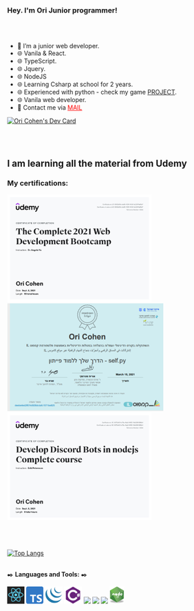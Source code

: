 ### Hey. I'm Ori Junior programmer!

<br />
<br />

- 🌱 I’m a junior web developer.
-  🌐 Vanila & React.
-  🌐 TypeScript.
-  🌐 Jquery.
-  🌐 NodeJS
-  :globe_with_meridians: Learning Csharp at school for 2 years.
-  :globe_with_meridians: Experienced with python - check my game <a href="https://github.com/OriCohen05/HangManGame_Project">PROJECT</a>.
-  :globe_with_meridians: Vanila web developer.
-  :bell: Contact me via <a href="https://letmegooglethat.com/?q=My+mail+-+oricohenpp%40gmail.com" style="color:red;">MAIL</a>

<a href="https://app.daily.dev/OriCohen"><img src="https://api.daily.dev/devcards/7466ff0a031e47bb8c0e050ab2334cf5.png?r=tv6" width="400" height="320" alt="Ori Cohen's Dev Card"/></a>

<br>
<br />
<h2> I am learning all the material from Udemy </h2> 
<h3> My certifications: </h3>
<code><img height="250" src="https://github.com/OriCohen05/Images/blob/main/Certification-Img.jpg"></code> <code> <img height="250" src="https://github.com/OriCohen05/Images/blob/main/unknown.png"> </code> <code> <img height="250" src="https://github.com/OriCohen05/Images/blob/main/Discord-Course-JPG.jpg"></code>
<br>
<br />
<br>
<br />

[![Top Langs](https://github-readme-stats.vercel.app/api/top-langs/?username=OriCohen05&hide=html,css)](https://github.com/anuraghazra/github-readme-stats)
<br>
<br />

 :black_nib: **Languages and Tools:**   :black_nib:


<code><img height="40" src="https://github.com/OriCohen05/Images/blob/main/OYIaJ1KK.png"></code>
<code><img height="40" src="https://github.com/OriCohen05/Images/blob/main/Typescript_logo_2020.svg.png"></code>
<code><img height="40" src="https://github.com/OriCohen05/Images/blob/main/lxEKmMnB_400x400.jpg"></code>
<code><img height="40" src="https://github.com/OriCohen05/Images/blob/main/csharp.png"></code>
<code><img height="40" src="https://raw.githubusercontent.com/shinokada/shinokada/master/assets/python.png"></code>
<code><img height="40" src="https://raw.githubusercontent.com/shinokada/shinokada/master/assets/javascript.png"></code>
<code><img height="40" src="https://raw.githubusercontent.com/shinokada/shinokada/master/assets/visual-studio-code.png"></code>
<code><img height="40" src="https://github.com/OriCohen05/Images/blob/main/node.png"></code>

